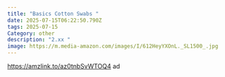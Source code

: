 ```yaml
---
title: "Basics Cotton Swabs "
date: 2025-07-15T06:22:50.790Z
tags: 2025-07-15
Category: other
description: "2.xx "
image: https://m.media-amazon.com/images/I/612HeyYXOnL._SL1500_.jpg
---
```

https://amzlink.to/az0tnbSvWTOQ4 ad